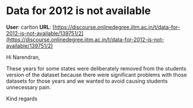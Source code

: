# Data for 2012 is not available

**User**: carlton
**URL**: [https://discourse.onlinedegree.iitm.ac.in/t/data-for-2012-is-not-available/139751/2](https://discourse.onlinedegree.iitm.ac.in/t/data-for-2012-is-not-available/139751/2)

Hi Narendran,

These years for some states were deliberately removed from the students version of the dataset because there were significant problems with those datasets for those years and we wanted to avoid causing students unnecessary pain.

Kind regards
